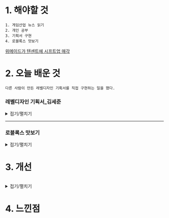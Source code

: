 # 1. 해야할 것
```
1. 게임산업 뉴스 읽기
2. 개인 공부
3. 기획서 구현
4. 로블록스 맛보기
```
[위메이드가 텐센트에 시프트업 매각](https://www.gamemeca.com/view.php?gid=1742406)



# 2. 오늘 배운 것
```
다른 사람이 만든 레벨디자인 기획서를 직접 구현하는 일을 했다.
```

### 레벨디자인 기획서_김세준
<details>
<summary>접기/펼치기</summary>


</details>

****

### 로블록스 맛보기
<details>
<summary>접기/펼치기</summary>

다리생성

![image](https://github.com/JM94Ent/TIL-WIL/assets/143363550/d9459182-57c6-4381-acd8-4b8392529753)

텔레포트

![image](https://github.com/JM94Ent/TIL-WIL/assets/143363550/a35a6e0d-a2d0-4d84-8a83-7f5ad7568462)

</details>

# 3. 개선
```

```
<details>
<summary>접기/펼치기</summary>


</details>

# 4. 느낀점
```

```


